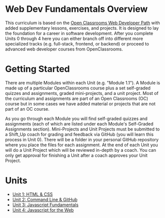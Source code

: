# Web Dev Fundamentals Overview

This curriculum is based on the [Open Classrooms Web Developer Path](https://openclassrooms.com/en/paths/141-web-developer) with added supplementary lessons, exercises, and projects. It is designed to lay the foundation for a career in software development. After you complete Units 0 through 4 here you can either branch off into different more specialized tracks (e.g. full-stack, frontend, or backend) or proceed to advanced web developer courses from OpenClassrooms.

# Getting Started

There are multiple Modules within each Unit (e.g. "Module 1.1"). A Module is made up of a particular OpenClassrooms course plus a set self-graded quizzes and assignments, graded mini-projects, and a unit project. Most of the curriculum and assignments are part of an Open Classrooms (OC) course but in some cases we have added material or projects that are not part of an OC course. 

As you go through each Module you will find self-graded quizzes and assignments (each of which are listed under each Module's Self-Graded Assignments section). Mini-Projects and Unit Projects must be submitted to a Shift_Up coach for grading and feedback via GitHub (you will learn this process in Unit 0). There will be a folder in your personal GitHub repository where you place the files for each assignment. At the end of each Unit you will do a Unit Project which will be reviewed in-depth by a coach. You can only get approval for finishing a Unit after a coach approves your Unit Project.

# Units

- [Unit 1: HTML & CSS](https://github.com/shift-up/Web-Dev-Fundamentals/tree/master/Unit1)
- [Unit 2: Command Line & GitHub](https://github.com/shift-up/Web-Dev-Fundamentals/tree/master/Unit2)
- [Unit 3: Javascript Fundamentals](https://github.com/shift-up/Web-Dev-Fundamentals/tree/master/Unit3)
- [Unit 4: Javascript for the Web](https://github.com/shift-up/Web-Dev-Fundamentals/tree/master/Unit4)